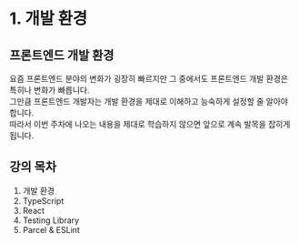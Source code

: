 # 1. 개발 환경

## 프론트엔드 개발 환경&#x20;

요즘 프론트엔드 분야의 변화가 굉장히 빠르지만 그 중에서도 프론트엔드 개발 환경은 특히나 변화가 빠릅니다.   
그만큼 프론트엔드 개발자는 개발 환경을 제대로 이해하고 능숙하게 설정할 줄 알아야 합니다.   
따라서 이번 주차에 나오는 내용을 제대로 학습하지 않으면 앞으로 계속 발목을 잡히게 됩니다.   


## 강의 목차&#x20;

1. 개발 환경
2. TypeScript
3. React
4. Testing Library
5. Parcel & ESLint
